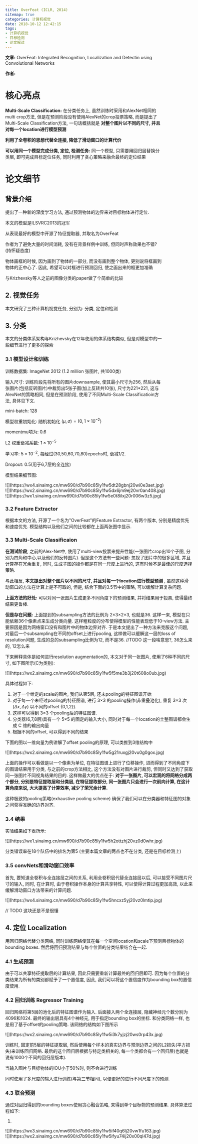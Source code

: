 ```yaml
---
title: OverFeat (ICLR, 2014)
sitemap: true
categories: 计算机视觉
date: 2018-10-12 12:42:15
tags:
- 计算机视觉
- 目标检测
- 论文解读
---
```


**文章:** OverFeat: Integrated Recognition, Localization and Detectin using Convolutional Networks

**作者:**



# 核心亮点

**Multi-Scale Classification:**
在分类任务上, 虽然训练时采用和AlexNet相同的multi crop方法, 但是在预测阶段没有使用AlexNet的crop投票策略, 而是提出了Multi-Scale Classification方法, 一句话概括就是 **对整个图片以不同的尺寸, 并且对每一个location进行模型预测**

**利用了全卷积的思想代替全连接, 降低了滑动窗口的计算代价**

**可以用同一个模型完成分类, 定位, 检测任务:**
同一个模型, 只需要用回归层替换分类层, 即可完成目标定位任务, 同时利用了贪心策略来融合最终的定位结果

# 论文细节

## 背景介绍
提出了一种新的深度学习方法, 通过预测物体的边界来对目标物体进行定位.

本文的模型是ILSVRC2013的冠军

从表现最好的模型中开源了特征提取器, 并取名为OverFeat


作者为了避免大量的时间消耗, 没有在背景样例中训练, 但同时声称效果也不错?(持怀疑态度)

物体画框的时候, 因为画到了物体的一部分, 而没有画到整个物体, 更别说将框画到物体的正中心了. 因此, 希望可以对框进行预测回归, 使之画出来的框更加准确

与Krizhevsky等人之前的图像分类的paper做了个简单的比较

## 2. 视觉任务

本文研究了三种计算机视觉任务, 分别为: 分类, 定位和检测

## 3. 分类

本文的分类体系架构与Krizhevsky在12年使用的体系结构类似, 但是对模型中的一些细节进行了更多的探索

### 3.1 模型设计和训练

训练数据集: ImageNet 2012 (1.2 million 张图片, 共1000类)

输入尺寸: 训练阶段先将所有的图片downsample, 使其最小尺寸为256, 然后从每张图片(包括反转图片)中裁剪出5张子图(加上反转共10张), 尺寸为221*221, 这与AlexNet的策略相同, 但是在预测阶段, 使用了不同Multi-Scale Classificatioin方法, 具体见下文.

mini-batch: 128

模型权重初始化: 随机初始化 $(\mu, \sigma) = (0, 1\times 10^{-2})$

momentmu项为: 0.6

L2 权重衰减系数: $1\times 10^{-5}$

学习率: $5\times 10^{-2}$, 每经过(30,50,60,70,80)epochs时, 衰减1/2.

Dropout: 0.5(用于6,7层的全连接)

模型结果细节图:

<div style="width: 600px; margin: auto">![](https://wx4.sinaimg.cn/mw690/d7b90c85ly1fw5dt28gbnj20wi0e3aet.jpg)

<div style="width: 600px; margin: auto">![](https://wx2.sinaimg.cn/mw690/d7b90c85ly1fw5dx6jm9ej20vr0an408.jpg)

<div style="width: 600px; margin: auto">![](https://wx1.sinaimg.cn/mw690/d7b90c85ly1fw5e0t8ilxj20r006w3z5.jpg)

### 3.2 Feature Extractor

根据本文的方法, 开源了一个名为"OverFeat"的Feature Extractor, 有两个版本, 分别是精度优先和速度优先. 模型结构以及他们之间的比较都在上面两张图中显示.

### 3.3 Multi-Scale Classificaion

**在测试阶段**, 之前的Alex-Net中, 使用了multi-view投票来提升性能(一张图片crop出10个子图, 分别为四角和中心,以及他们的反转图片). 但是这个方法有一些问题: 忽视了图片中的很多区域, 并且计算存在冗余重复, 同时, 生成子图的操作都是在同一尺度上进行的, 这有时候不是最佳的尺度选择策略.

与此相反, **本文提出对整个图片以不同的尺寸, 并且对每一个location进行模型预测** , 虽然这种滑动窗口的方法在计算上是不可取的, 但是, 结合下面的3.5节中的策略, 可以缓解计算复杂问题.

**上面方法的好处:** 可以对同一张图片生成更多不同角度下的预测结果, 并将结果用于投票, 使得最终结果更鲁棒.

**但是存在问题:** 上面提到的subsampling方法的比例为 2×3×2×3, 也就是36. 这样一来, 模型在只能依赖36个像素点来生成分类向量. 这样粗粒度的分布使得模型的性能表现低于10-view方法.  主要原因是因为网络窗口没有和图片中的物体边界对齐. 于是本文提出了一种方法来克服这个问题, 对最后一个subsampling在不同的offset上进行pooling, 这样做可以缓解这一层的loss of resolution问题, 生成的总的subsampling比例为12, 而不是36. //TODO 这一段啥意思?, 36怎么来的, 12怎么来

下来解释具体是如何进行resolution augmentation的, 本文对于同一张图片, 使用了6种不同的尺寸, 如下图所示(C为类别):

<div style="width: 600px; margin: auto">![](https://wx2.sinaimg.cn/mw690/d7b90c85ly1fw5f5me3b3j20t608o0ub.jpg)

具体过程如下:
1. 对于一个给定的scale的图片,  我们从第5层, 还未pooling的特征图谱开始
2. 对于每一个未经过pooling的特征图谱, 进行 3×3 的pooling操作(非重叠池化), 重复 3×3 次($\Delta x, \Delta y)$ 以不同的offset {0,1,2}).  
3. 这样可以得到 3×3 个pooling后的特征图谱.
4. 分类器(6,7,8层)具有一个 5×5 的固定的输入大小, 同时对于每一个location的土整图谱都会生成 C 维的输出向量
5. 根据不同的offset, 可以得到不同的结果

下面的图以一维向量为例讲解了offset pooling的原理, 可以类推到3维结构中

<div style="width: 600px; margin: auto">![](https://wx2.sinaimg.cn/mw690/d7b90c85ly1fw5g21ruxgj20vu0g0gox.jpg)

上面的操作可以看做是以一个像素为单位, 在特征图谱上进行了位移操作, 进而得到了不同角度下的图谱结果用于分类, 与之前的crop方法相比, 这个方法没有对图片进行裁剪, 但同时又达到了获取同一张图片不同视角结果的目的. 这样做最大的优点在于: **对于一张图片, 可以宏观的将网络分成两个部分, 分别是特征提取层和分类层, 在特征提取部分, 同一张图片只会进行一次前向计算, 在这计算角度来说, 大大提高了计算效率, 减少了荣冗余计算.**

这种极致的pooling策略(exhaustive pooling scheme) 确保了我们可以在分类器和特征图的对象之间获得准确的边界对齐.

### 3.4 结果

实验结果如下表所示:

<div style="width: 600px; margin: auto">![](https://wx1.sinaimg.cn/mw690/d7b90c85ly1fw5h2ottzhj20vz0d0whr.jpg)

分类错误率在18个队伍中的排名为第5 (主要本篇文章的两点也不在分类, 还是在目标检测上)

### 3.5 convNets和滑动窗口效率

 首先, 要知道全卷积与全连接层之间的关系, 利用全卷积层代替全连接层以后, 可以接受不同图片尺寸的输入, 同时, 在计算时, 由于卷积操作本身的计算共享特性, 可以使得计算过程更加高效, 以此来缓解滑动窗口方法带来的计算问题.

<div style="width: 600px; margin: auto">![](https://wx4.sinaimg.cn/mw690/d7b90c85ly1fw5hncxz5yj20vz0lmtip.jpg)

// TODO  这块还是不是很懂

## 4. 定位 Localization

用回归网络代替分类网络, 同时训练网络使其在每一个空间location和scale下预测目标物体的bounding boxes.  然后将回归预测结果与每个位置的分类结果结合在一起.

### 4.1 生成预测

由于可以共享特征提取层的计算结果, 因此只需要重新计算最终的回归层即可. 因为每个位置的分类结果为所有的类别都赋予了一个置信度, 因此, 我们可以将这个置信度作为bounding box的置信度使用.

### 4.2 回归训练 Regressor Training

回归网络将第5层的池化后的特征图谱作为输入. 后面接入两个全连接层, 隐藏神经元个数分别为4096和1024. 最终的输出层具有4个神经元, 用于指定bounding box的坐标. 和分类网络一样, 也是用了基于offset的pooling策略.  该网络的结构如下图所示

<div style="width: 600px; margin: auto">![](https://wx2.sinaimg.cn/mw690/d7b90c85ly1fw5i3k7yjzj20ws0rp43x.jpg)

训练时, 固定前5层的特征提取层, 然后使用每个样本的真实边界与预测边界之间的L2损失(平方损失)来训练回归网络. 最后的这个回归层根据与特定类相关的, 每一个类都会有一个回归层(也就是说有1000个不同的回归层版本).

当输入图片与目标物体的IOU小于50%时, 则不会进行训练

同时使用了多尺度的输入进行训练(与第三节相同), 以便更好的进行不同尺度下的预测.

### 4.3 联合预测

通过对回归得到的bounding boxes使用贪心融合策略, 来得到单个目标物的预测结果. 具体算法过程如下:

1.
<div style="width: 600px; margin: auto">![](https://wx3.sinaimg.cn/mw690/d7b90c85ly1fw5if40q6lj20vw1fu163.jpg)

<div style="width: 600px; margin: auto">![](https://wx2.sinaimg.cn/mw690/d7b90c85ly1fw5ifyu74ij20x00ql47d.jpg)
